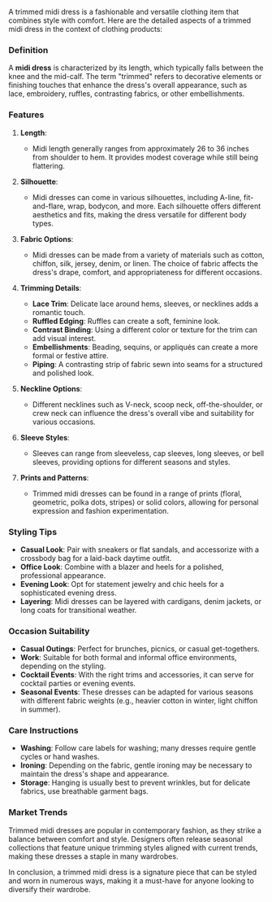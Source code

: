 A trimmed midi dress is a fashionable and versatile clothing item that combines style with comfort. Here are the detailed aspects of a trimmed midi dress in the context of clothing products:

### Definition
A **midi dress** is characterized by its length, which typically falls between the knee and the mid-calf. The term "trimmed" refers to decorative elements or finishing touches that enhance the dress's overall appearance, such as lace, embroidery, ruffles, contrasting fabrics, or other embellishments.

### Features
1. **Length**: 
   - Midi length generally ranges from approximately 26 to 36 inches from shoulder to hem. It provides modest coverage while still being flattering.

2. **Silhouette**: 
   - Midi dresses can come in various silhouettes, including A-line, fit-and-flare, wrap, bodycon, and more. Each silhouette offers different aesthetics and fits, making the dress versatile for different body types.

3. **Fabric Options**: 
   - Midi dresses can be made from a variety of materials such as cotton, chiffon, silk, jersey, denim, or linen. The choice of fabric affects the dress's drape, comfort, and appropriateness for different occasions.

4. **Trimming Details**: 
   - **Lace Trim**: Delicate lace around hems, sleeves, or necklines adds a romantic touch.
   - **Ruffled Edging**: Ruffles can create a soft, feminine look.
   - **Contrast Binding**: Using a different color or texture for the trim can add visual interest.
   - **Embellishments**: Beading, sequins, or appliqués can create a more formal or festive attire.
   - **Piping**: A contrasting strip of fabric sewn into seams for a structured and polished look.

5. **Neckline Options**: 
   - Different necklines such as V-neck, scoop neck, off-the-shoulder, or crew neck can influence the dress's overall vibe and suitability for various occasions.

6. **Sleeve Styles**: 
   - Sleeves can range from sleeveless, cap sleeves, long sleeves, or bell sleeves, providing options for different seasons and styles.

7. **Prints and Patterns**: 
   - Trimmed midi dresses can be found in a range of prints (floral, geometric, polka dots, stripes) or solid colors, allowing for personal expression and fashion experimentation.

### Styling Tips
- **Casual Look**: Pair with sneakers or flat sandals, and accessorize with a crossbody bag for a laid-back daytime outfit.
- **Office Look**: Combine with a blazer and heels for a polished, professional appearance.
- **Evening Look**: Opt for statement jewelry and chic heels for a sophisticated evening dress.
- **Layering**: Midi dresses can be layered with cardigans, denim jackets, or long coats for transitional weather.

### Occasion Suitability
- **Casual Outings**: Perfect for brunches, picnics, or casual get-togethers.
- **Work**: Suitable for both formal and informal office environments, depending on the styling.
- **Cocktail Events**: With the right trims and accessories, it can serve for cocktail parties or evening events.
- **Seasonal Events**: These dresses can be adapted for various seasons with different fabric weights (e.g., heavier cotton in winter, light chiffon in summer).

### Care Instructions
- **Washing**: Follow care labels for washing; many dresses require gentle cycles or hand washes.
- **Ironing**: Depending on the fabric, gentle ironing may be necessary to maintain the dress's shape and appearance.
- **Storage**: Hanging is usually best to prevent wrinkles, but for delicate fabrics, use breathable garment bags.

### Market Trends
Trimmed midi dresses are popular in contemporary fashion, as they strike a balance between comfort and style. Designers often release seasonal collections that feature unique trimming styles aligned with current trends, making these dresses a staple in many wardrobes.

In conclusion, a trimmed midi dress is a signature piece that can be styled and worn in numerous ways, making it a must-have for anyone looking to diversify their wardrobe.